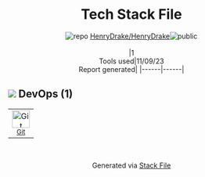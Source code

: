 <!--
--- Readme.md Snippet without images Start ---
## Tech Stack
HenryDrake/HenryDrake is built on the following main stack:

Full tech stack [here](/techstack.md)
--- Readme.md Snippet without images End ---

--- Readme.md Snippet with images Start ---
## Tech Stack
HenryDrake/HenryDrake is built on the following main stack:

Full tech stack [here](/techstack.md)
--- Readme.md Snippet with images End ---
-->
<div align="center">

# Tech Stack File
![](https://img.stackshare.io/repo.svg "repo") [HenryDrake/HenryDrake](https://github.com/HenryDrake/HenryDrake)![](https://img.stackshare.io/public_badge.svg "public")
<br/><br/>
|1<br/>Tools used|11/09/23 <br/>Report generated|
|------|------|
</div>

## <img src='https://img.stackshare.io/devops.svg'/> DevOps (1)
<table><tr>
  <td align='center'>
  <img width='36' height='36' src='https://img.stackshare.io/service/1046/git.png' alt='Git'>
  <br>
  <sub><a href="http://git-scm.com/">Git</a></sub>
  <br>
  <sub></sub>
</td>

</tr>
</table>

<br/>
<div align='center'>

Generated via [Stack File](https://github.com/apps/stack-file)
